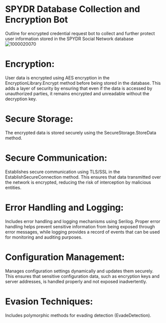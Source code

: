 # SPYDR Database Collection and Encryption Bot
Outline for encrypted credential request bot to collect and further protect user information stored in the SPYDR Social Network database
![1000020070](https://github.com/taurusloathe/SPYDR-Database-Collection-and-Encryption-Bot/assets/110080228/8c59e364-4aef-4008-80a4-57c917350223)
# Encryption: 
User data is encrypted using AES encryption in the EncryptionLibrary.Encrypt method before being stored in the database. This adds a layer of security by ensuring that even if the data is accessed by unauthorized parties, it remains encrypted and unreadable without the decryption key.
# Secure Storage: 
The encrypted data is stored securely using the SecureStorage.StoreData method.
# Secure Communication: 
Establishes secure communication using TLS/SSL in the EstablishSecureConnection method. This ensures that data transmitted over the network is encrypted, reducing the risk of interception by malicious entities.
# Error Handling and Logging: 
Includes error handling and logging mechanisms using Serilog. Proper error handling helps prevent sensitive information from being exposed through error messages, while logging provides a record of events that can be used for monitoring and auditing purposes.
# Configuration Management: 
Manages configuration settings dynamically and updates them securely. This ensures that sensitive configuration data, such as encryption keys and server addresses, is handled properly and not exposed inadvertently.
# Evasion Techniques: 
Includes polymorphic methods for evading detection (EvadeDetection).
